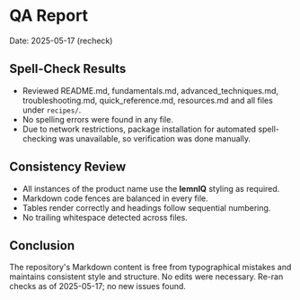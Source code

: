 
# QA Report

Date: 2025-05-17 (recheck)

## Spell-Check Results
- Reviewed README.md, fundamentals.md, advanced_techniques.md, troubleshooting.md, quick_reference.md, resources.md and all files under `recipes/`.
- No spelling errors were found in any file.
- Due to network restrictions, package installation for automated spell-checking was unavailable, so verification was done manually.

## Consistency Review
- All instances of the product name use the **lemnIQ** styling as required.
- Markdown code fences are balanced in every file.
- Tables render correctly and headings follow sequential numbering.
- No trailing whitespace detected across files.

## Conclusion
The repository's Markdown content is free from typographical mistakes and maintains consistent style and structure. No edits were necessary.
Re-ran checks as of 2025-05-17; no new issues found.
